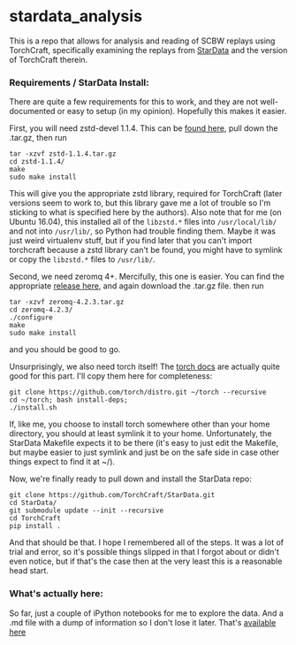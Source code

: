 # stardata_analysis

This is a repo that allows for analysis and reading of SCBW replays using TorchCraft, specifically examining the replays from [StarData](https://github.com/TorchCraft/StarData) and the version of TorchCraft therein.

### Requirements / StarData Install:

There are quite a few requirements for this to work, and they are not well-documented or easy to setup (in my opinion). Hopefully this makes it easier.

First, you will need zstd-devel 1.1.4. This can be [found here](https://github.com/facebook/zstd/releases/tag/v1.1.4), pull down the .tar.gz, then run 
```
tar -xzvf zstd-1.1.4.tar.gz
cd zstd-1.1.4/
make
sudo make install
```
This will give you the appropriate zstd library, required for TorchCraft (later versions seem to work to, but this library gave me a lot of trouble so I'm sticking to what is specified here by the authors). Also note that for me (on Ubuntu 16.04), this installed all of the `libzstd.*` files into `/usr/local/lib/` and not into `/usr/lib/`, so Python had trouble finding them. Maybe it was just weird virtualenv stuff, but if you find later that you can't import torchcraft because a zstd library can't be found, you might have to symlink or copy the `libzstd.*` files to `/usr/lib/`.

Second, we need zeromq 4+. Mercifully, this one is easier. You can find the appropriate [release here](https://github.com/zeromq/libzmq/releases/tag/v4.2.3), and again download the .tar.gz file. then run
```
tar -xzvf zeromq-4.2.3.tar.gz
cd zeromq-4.2.3/
./configure
make
sudo make install
```
and you should be good to go.

Unsurprisingly, we also need torch itself! The [torch docs](http://torch.ch/docs/getting-started.html) are actually quite good for this part. I'll copy them here for completeness:
```
git clone https://github.com/torch/distro.git ~/torch --recursive
cd ~/torch; bash install-deps;
./install.sh
```
If, like me, you choose to install torch somewhere other than your home directory, you should at least symlink it to your home. Unfortunately, the StarData Makefile expects it to be there (it's easy to just edit the Makefile, but maybe easier to just symlink and just be on the safe side in case other things expect to find it at ~/).

Now, we're finally ready to pull down and install the StarData repo:
```
git clone https://github.com/TorchCraft/StarData.git
cd StarData/
git submodule update --init --recursive
cd TorchCraft
pip install .
```

And that should be that. I hope I remembered all of the steps. It was a lot of trial and error, so it's possible things slipped in that I forgot about or didn't even notice, but if that's the case then at the very least this is a reasonable head start.

### What's actually here:

So far, just a couple of iPython notebooks for me to explore the data. And a .md file with a dump of information so I don't lose it later. That's [available here](whats_in_a_frame.md)
